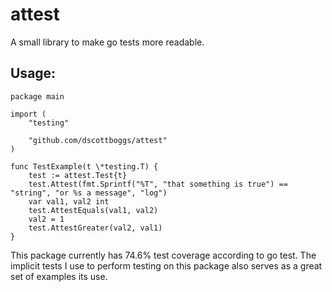 # attest
A small library to make go tests more readable.

## Usage:
    package main

    import (
        "testing"

        "github.com/dscottboggs/attest"
    )

    func TestExample(t \*testing.T) {
        test := attest.Test{t}
        test.Attest(fmt.Sprintf("%T", "that something is true") == "string", "or %s a message", "log")
        var val1, val2 int
        test.AttestEquals(val1, val2)
        val2 = 1
        test.AttestGreater(val2, val1)
    }

This package currently has 74.6% test coverage according to go test. The
implicit tests I use to perform testing on this package also serves as a great
set of examples its use.
